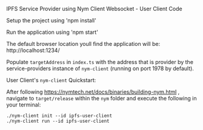 IPFS Service Provider using Nym Client Websocket - User Client Code

Setup the project using 'npm install'

Run the application using 'npm start'

The default browser location youll find the application will be:
 http://localhost:1234/
 
Populate `targetAddress` in `index.ts` with the address that is provider by the service-providers instance of `nym-client` (running on port 1978 by default).

User Client's `nym-client` Quickstart:

After following https://nymtech.net/docs/binaries/building-nym.html , navigate to `target/release` within the `nym` folder and execute the following in your terminal:

```
./nym-client init --id ipfs-user-client
./nym-client run --id ipfs-user-client

```
